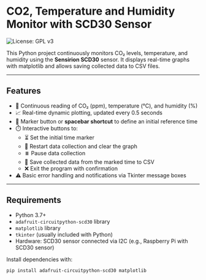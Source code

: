 # CO2, Temperature and Humidity Monitor with SCD30 Sensor
![License: GPL v3](https://img.shields.io/badge/License-GPLv3-blue.svg)


This Python project continuously monitors CO₂ levels, temperature, and humidity using the **Sensirion SCD30** sensor. It displays real-time graphs with matplotlib and allows saving collected data to CSV files.

---

## Features

- 🔴 Continuous reading of CO₂ (ppm), temperature (°C), and humidity (%)
- 📈 Real-time dynamic plotting, updated every 0.5 seconds
- 🧭 Marker button or **spacebar shortcut** to define an initial reference time
- ⏱️ Interactive buttons to:
  - ⏳ Set the initial time marker
  - 🔄 Restart data collection and clear the graph
  - ⏸️ Pause data collection
  - 💾 Save collected data from the marked time to CSV
  - ❌ Exit the program with confirmation
- ⚠️ Basic error handling and notifications via Tkinter message boxes

---

## Requirements

- Python 3.7+
- `adafruit-circuitpython-scd30` library
- `matplotlib` library
- `tkinter` (usually included with Python)
- Hardware: SCD30 sensor connected via I2C (e.g., Raspberry Pi with SCD30 sensor)

Install dependencies with:

```bash
pip install adafruit-circuitpython-scd30 matplotlib

